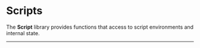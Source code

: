 # Scripts
The **Script** library provides functions that access to script environments and internal state.

---
